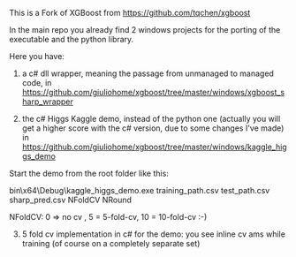 This is a Fork of XGBoost from https://github.com/tqchen/xgboost

In the main repo you already find 2 windows projects for the porting of the executable and the python library.

Here you have:

  1) a c# dll wrapper, meaning the passage from unmanaged to managed code, in https://github.com/giuliohome/xgboost/tree/master/windows/xgboost_sharp_wrapper
  
  2) the c# Higgs Kaggle demo, instead of the python one (actually you will get a higher score with the c# version, due to some changes I've made) in https://github.com/giuliohome/xgboost/tree/master/windows/kaggle_higgs_demo
  
  Start the demo from the root folder like this: 
  
  bin\x64\Debug\kaggle_higgs_demo.exe training_path.csv test_path.csv sharp_pred.csv NFoldCV NRound
  
  NFoldCV: 0 => no cv , 5 = 5-fold-cv, 10 = 10-fold-cv :-)
  
  3) 5 fold cv implementation in c# for the demo: you see inline cv ams while training (of course on a completely separate set)
